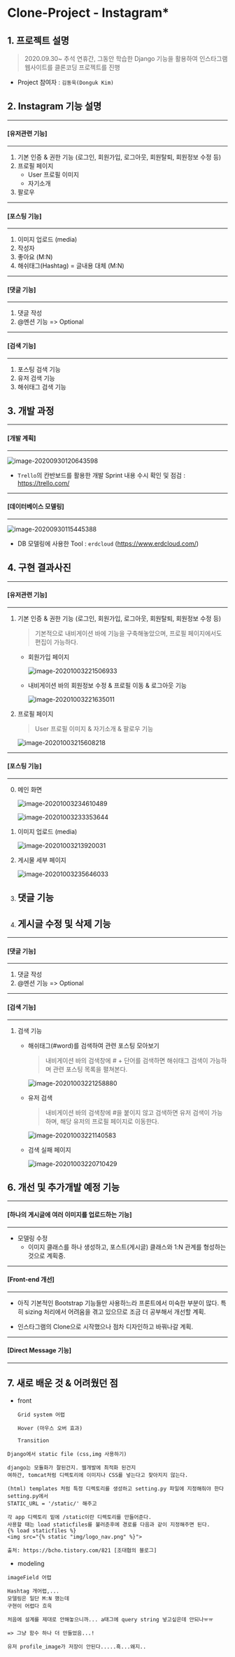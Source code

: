 # Clone-Project - Instagram*



## 1. 프로젝트 설명

> 2020.09.30~ 추석 연휴간, 그동안 학습한 Django 기능을 활용하여 인스타그램 웹사이트를 클론코딩 프로젝트를 진행

- Project 참여자 : `김동욱(Donguk Kim)` 



## 2. Instagram 기능 설명

---

#### [유저관련 기능]

---

1. 기본 인증 & 권한 기능 (로그인, 회원가입, 로그아웃, 회원탈퇴, 회원정보 수정 등)
2. 프로필 페이지
   - User 프로필 이미지
   - 자기소개
3. 팔로우



---

#### [포스팅 기능]

---

1. 이미지 업로드 (media)
2. 작성자
3. 좋아요 (M:N)
4. 해쉬태그(Hashtag) = 글내용 대체 (M:N)



---

#### [댓글 기능]

----

1. 댓글 작성
2. @멘션 기능 => Optional



---

#### [검색 기능]

---

1. 포스팅 검색 기능
2. 유저 검색 기능
3. 해쉬태그 검색 기능





## 3. 개발 과정

---

#### [개발 계획]

---

![image-20200930120643598](README.assets/image-20200930120643598.png)

- `Trello`의 칸반보드를 활용한 개발 Sprint 내용 수시 확인 및 점검 : https://trello.com/



---

#### [데이터베이스 모델링]

---

![image-20200930115445388](README.assets/image-20200930115445388.png)

- DB 모델링에 사용한 Tool : `erdcloud` (https://www.erdcloud.com/)





## 4. 구현 결과사진

---

#### [유저관련 기능]

---

1. 기본 인증 & 권한 기능 (로그인, 회원가입, 로그아웃, 회원탈퇴, 회원정보 수정 등)

   > 기본적으로 내비게이션 바에 기능을 구축해놓았으며, 프로필 페이지에서도 편집이 가능하다.

   - 회원가입 페이지

     ![image-20201003221506933](README.assets/image-20201003221506933.png)

     

   - 내비게이션 바의 회원정보 수정 & 프로필 이동 & 로그아웃 기능

     ![image-20201003221635011](README.assets/image-20201003221635011.png)

     

   

2. 프로필 페이지

   > User 프로필 이미지 & 자기소개 & 팔로우 기능

   ![image-20201003215608218](README.assets/image-20201003215608218.png)

   

   



---

#### [포스팅 기능]

---

0. 메인 화면

   ![image-20201003234610489](README.assets/image-20201003234610489.png)

   ![image-20201003233353644](README.assets/image-20201003233353644.png)



1. 이미지 업로드 (media)

   ![image-20201003213920031](README.assets/image-20201003213920031.png)

   

2. 게시물 세부 페이지

   ![image-20201003235646033](README.assets/image-20201003235646033.png)



3. 댓글 기능
   - 



3. 게시글 수정 및 삭제 기능
   - 



---

#### [댓글 기능]

----

1. 댓글 작성
2. @멘션 기능 => Optional



---

#### [검색 기능]

---

1. 검색 기능

   - 해쉬태그(#word)를 검색하여 관련 포스팅 모아보기

     > 내비게이션 바의 검색창에 # + 단어를 검색하면 해쉬태그 검색이 가능하며 관련 포스팅 목록을 펼쳐본다.

      ![image-20201003221258880](README.assets/image-20201003221258880.png)

     

   - 유저 검색

     > 내비게이션 바의 검색창에 #을 붙이지 않고 검색하면 유저 검색이 가능하며, 해당 유저의 프로필 페이지로 이동한다.

     ![image-20201003221140583](README.assets/image-20201003221140583.png)

     

   - 검색 실패 페이지

     ![image-20201003220710429](README.assets/image-20201003220710429.png)





## 6. 개선 및 추가개발 예정 기능

---

#### [하나의 게시글에 여러 이미지를 업로드하는 기능]

---

- 모델링 수정
  - 이미지 클래스를 하나 생성하고, 포스트(게시글) 클래스와 1:N 관계를 형성하는 것으로 계획중.





---

#### [Front-end 개선]

---

- 아직 기본적인 Bootstrap 기능들만 사용하느라 프론트에서 미숙한 부분이 많다. 특히 sizing 처리에서 어려움을 겪고 있으므로 조금 더 공부해서 개선할 계획.

- 인스타그램의 Clone으로 시작했으나 점차 디자인하고 바꿔나갈 계획.





---

#### [Direct Message 기능]

---















## 7. 새로 배운 것 & 어려웠던 점

- front

  ```
  Grid system 어렵
  ```

  ```
  Hover (마우스 오버 효과)
  
  Transition
  ```

```
Django에서 static file (css,img 사용하기)

django는 모듈화가 잘된건지. 웹개발에 최적화 된건지
여하간, tomcat처럼 디렉토리에 이미지나 CSS를 넣는다고 찾아지지 않는다.

(html) templates 처럼 특정 디렉토리를 생성하고 setting.py 파일에 지정해줘야 한다
setting.py에서
STATIC_URL = '/static/' 해주고

각 app 디렉토리 밑에 /static이란 디렉토리를 만들어준다.
사용할 때는 load staticfiles를 불러준후에 경로를 다음과 같이 지정해주면 된다.
{% load staticfiles %}
<img src="{% static "img/logo_nav.png" %}">

출처: https://bcho.tistory.com/821 [조대협의 블로그]
```





- modeling

```
imageField 어렵
```





```
Hashtag 개어렵,...
모델링은 일단 M:N 했는데
구현이 어렵다 흐윽
```





```
처음에 설계를 제대로 안해놓으니까... a태그에 query string 넣고싶은데 안되나ㅠㅠ

=> 그냥 함수 하나 더 만들었음...!
```



```
유저 profile_image가 저장이 안된다.....흑...왜지..
```

